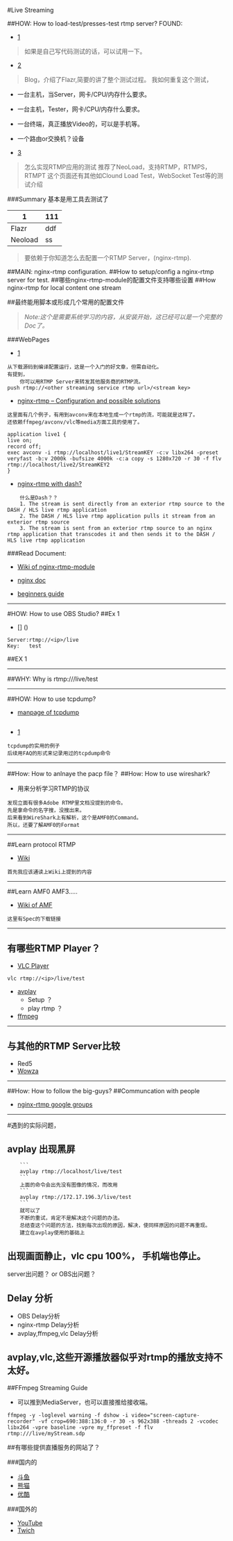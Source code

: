 #Live Streaming

##HOW: How to load-test/presses-test rtmp server?
FOUND: 
* [1](https://github.com/fillest/rtmp_load)

>如果是自己写代码测试的话，可以试用一下。

* [2](http://willstare.com/stress-testing-rtmp-server/)

>Blog，介绍了Flazr,简要的讲了整个测试过程。
我如何重复这个测试，
* 一台主机，当Server，网卡/CPU/内存什么要求。
* 一台主机，Tester，网卡/CPU/内存什么要求。
* 一台终端，真正播放Video的，可以是手机等。
* 一个路由or交换机？设备

* [3](http://www.load-testing-tools.com/rtmploadtesting.html)
>怎么实现RTMP应用的测试
>推荐了NeoLoad，支持RTMP，RTMPS，RTMPT
>这个页面还有其他如Clound Load Test，WebSocket Test等的测试介绍

###Summary
基本是用工具去测试了

|  1 |  111|
| --- | --- |
| Flazr   | ddf|
| Neoload |ss  |

>要依赖于你知道怎么去配置一个RTMP Server，(nginx-rtmp).


##MAIN: nginx-rtmp configuration.
##How to setup/config a nginx-rtmp server for test.
##哪些nginx-rtmp-module的配置文件支持哪些设置
##How nginx-rtmp for local content one stream

##最终能用脚本或形成几个常用的配置文件

> *Note:这个是需要系统学习的内容，从安装开始，这已经可以是一个完整的Doc了。*

###WebPages
* [1](https://obsproject.com/forum/resources/how-to-set-up-your-own-private-rtmp-server-using-nginx.50/)

``` 
从下载源码到编译配置运行，这是一个入门的好文章，但需自动化。
有提到，
    你可以用RTMP Server来转发其他服务商的RTMP流。
push rtmp://<other streaming service rtmp url>/<stream key>
```
* [nginx-rtmp – Configuration and possible solutions](http://www.helping-squad.com/nginx-rtmp-configuration-and-possible-solutions/) 

```
这里面有几个例子，有用到avconv来在本地生成一个rtmp的流，可能就是这样了。
还依赖ffmpeg/avconv/vlc等media方面工具的使用了。
```

```
application live1 {
live on;
record off;
exec avconv -i rtmp://localhost/live1/StreamKEY -c:v libx264 -preset veryfast -b:v 2000k -bufsize 4000k -c:a copy -s 1280x720 -r 30 -f flv rtmp://localhost/live2/StreamKEY2
}
```
* [nginx-rtmp with dash?](https://streamroot.readme.io/docs/nginx-rtmp)
```
    什么是Dash？？
    1. The stream is sent directly from an exterior rtmp source to the DASH / HLS live rtmp application
    2. The DASH / HLS live rtmp application pulls it stream from an exterior rtmp source
    3. The stream is sent from an exterior rtmp source to an nginx rtmp application that transcodes it and then sends it to the DASH / HLS live rtmp application
```

###Read Document:
* [Wiki of nginx-rtmp-module](https://github.com/arut/nginx-rtmp-module/wiki)
    
* [nginx doc](http://nginx.org/en/docs/) 
* [beginners guide](http://nginx.org/en/docs/beginners_guide.html)

---
#HOW: How to use OBS Studio?
##Ex 1
* [] ()

```
Server:rtmp://<ip>/live
Key:   test
```
##EX 1

---
##WHY: Why is rtmp://<ip>/live/test

---
##HOW: How to use tcpdump?
* [manpage of tcpdump](https://rtmpdump.mplayerhq.hu/rtmpdump.1.html)
```
```
* [1](https://danielmiessler.com/study/tcpdump/)
```
tcpdump的实用的例子
后续用FAQ的形式来记录用过的tcpdump命令
```

---
##How: How to anlnaye the pacp file？
##How: How to use wireshark?
* 用来分析学习RTMP的协议
```
发现立面有很多Adobe RTMP里文档没提到的命令。
先是拿命令的名字搜，没搜出来。
后来看到WireShark上有解析，这个是AMF0的Command。
所以，还要了解AMF0的Format
```

---
##Learn protocol RTMP
* [Wiki](https://en.wikipedia.org/wiki/Real_Time_Messaging_Protocol)
```
首先我应该通读上Wiki上提到的内容
```

---
##Learn AMF0 AMF3.....
* [Wiki of AMF](https://en.wikipedia.org/wiki/Action_Message_Format)
```
这里有Spec的下载链接
```
---
## 有哪些RTMP Player？
* [VLC Player]()
```
vlc rtmp://<ip>/live/test
```
* [avplay](https://libav.org/documentation/avplay.html#rtmp)
    * Setup ？
    * play rtmp ？
* [ffmpeg]()

    


---
## 与其他的RTMP Server比较
* Red5
* [Wowza](https://www.wowza.com/)



---
##How: How to follow the big-guys?
##Communcation with people
* [nginx-rtmp google groups](https://groups.google.com/forum/#!forum/nginx-rtmp)



---
#遇到的实际问题，
## avplay 出现黑屏 
        ```
        avplay rtmp://localhost/live/test
        ```
        上面的命令会出先没有图像的情况，而改用
        ```
        avplay rtmp://172.17.196.3/live/test
        ```
        就可以了
        不断的重试，肯定不是解决这个问题的办法。
        总结查这个问题的方法，找到每次出现的原因，解决，使同样原因的问题不再重现。
        建立在avplay使用的基础上


## 出现画面静止，vlc cpu 100%， 手机端也停止。
  server出问题？ or OBS出问题？
  
  
## Delay 分析
* OBS Delay分析
* nginx-rtmp Delay分析
* avplay,ffmpeg,vlc Delay分析


## avplay,vlc,这些开源播放器似乎对rtmp的播放支持不太好。



##FFmpeg Streaming Guide
* 可以推到MediaServer，也可以直接推给接收端。

``` shell
ffmpeg -y -loglevel warning -f dshow -i video="screen-capture-recorder" -vf crop=690:388:136:0 -r 30 -s 962x388 -threads 2 -vcodec libx264 -vpre baseline -vpre my_ffpreset -f flv rtmp:///live/myStream.sdp
```


##有哪些提供直播服务的网站了？

###国内的
* [斗鱼]()
* [熊猫]()
* [优酷]()

###国外的
* [YouTube]()
* [Twich]()

